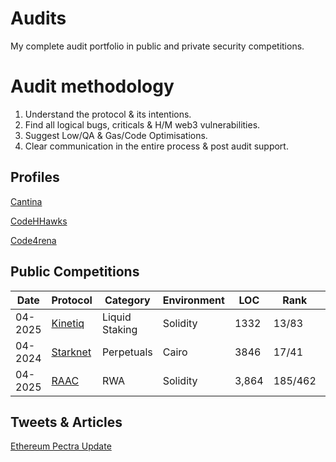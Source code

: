 # Audits
My complete audit portfolio in public and private security competitions.

# Audit methodology

1. Understand the protocol & its intentions.
2. Find all logical bugs, criticals & H/M web3 vulnerabilities.
3. Suggest Low/QA & Gas/Code Optimisations.
4. Clear communication in the entire process & post audit support.

## Profiles

[Cantina](https://cantina.xyz/u/dystopia)

[CodeHHawks](https://profiles.cyfrin.io/u/dystopiaxyz)

[Code4rena](https://code4rena.com/@dystopia)


## Public Competitions

| Date | Protocol | Category |  Environment | LOC | Rank | Findings | $$ | Report |
| ---- | ---- | ---- | ---- | ---- | ----- | ---- | ---- | ---- |
| 04-2025 | [Kinetiq](https://kinetiq.xyz/) | Liquid Staking | Solidity  | 1332 | 13/83 | 🥇 QA | 568$ | [report](https://code4rena.com/audits/2025-04-kinetiq/submissions/S-1057)
| 04-2024 |[Starknet](https://www.starknet.io/) | Perpetuals | Cairo | 3846 | 17/41 | 1H, 1M | 1270$ | [report](https://code4rena.com/audits/2025-03-starknet-perpetual/submissions?page=1&filter=awardable&search=dys)
| 04-2025 | [RAAC](https://www.raac.io/) | RWA | Solidity  | 3,864 | 185/462 | 2H, 3M, 2L | 63$ | [report](https://codehawks.cyfrin.io/c/2025-02-raac/results?lt=contest&page=47&sc=reward&sj=reward&t=report)


## Tweets & Articles
[Ethereum Pectra Update](https://x.com/dystopiaxyz/status/1920392761326317992)
